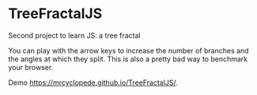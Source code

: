 # TreeFractalJS
Second project to learn JS: a tree fractal 

You can play with the arrow keys to increase the number of branches and the angles at which they split.
This is also a pretty bad way to benchmark your browser.

Demo https://mrcyclopede.github.io/TreeFractalJS/.

